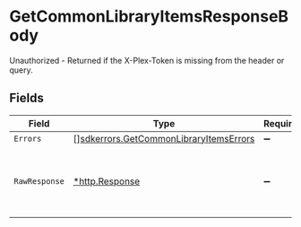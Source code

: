 # GetCommonLibraryItemsResponseBody

Unauthorized - Returned if the X-Plex-Token is missing from the header or query.


## Fields

| Field                                                                                            | Type                                                                                             | Required                                                                                         | Description                                                                                      |
| ------------------------------------------------------------------------------------------------ | ------------------------------------------------------------------------------------------------ | ------------------------------------------------------------------------------------------------ | ------------------------------------------------------------------------------------------------ |
| `Errors`                                                                                         | [][sdkerrors.GetCommonLibraryItemsErrors](../../models/sdkerrors/getcommonlibraryitemserrors.md) | :heavy_minus_sign:                                                                               | N/A                                                                                              |
| `RawResponse`                                                                                    | [*http.Response](https://pkg.go.dev/net/http#Response)                                           | :heavy_minus_sign:                                                                               | Raw HTTP response; suitable for custom response parsing                                          |